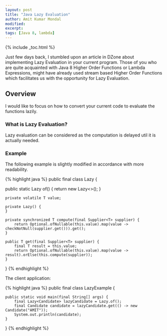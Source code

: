 ```yaml
---
layout: post
title: "Java Lazy Evaluation"
author: Amit Kumar Mondal
modified:
excerpt:
tags: [Java 8, lambda]
---
```


{% include _toc.html %}

Just few days back, I stumbled upon an article in DZone about implementing Lazy Evaluation in your current program. Those of you who are quite acquainted with Java 8 Higher Order Functions or Lambda Expressions, might have already used stream based Higher Order Functions which facilitates us with the opportunity for Lazy Evaluation.

## Overview

I would like to focus on how to convert your current code to evaluate the functions lazily.

### What is Lazy Evaluation?

Lazy evaluation can be considered as the computation is delayed util it is actually needed.

### Example

The following example is slightly modified in accordance with more readability.

{% highlight java %}
public final class Lazy<T> {

  public static <T> Lazy<T> of() {
		return new Lazy<>();
	}

	private volatile T value;

	private Lazy() {
	}

	private synchronized T compute(final Supplier<T> supplier) {
		return Optional.ofNullable(this.value).map(value -> checkNotNull(supplier.get())).get();
	}

	public T get(final Supplier<T> supplier) {
		final T result = this.value;
		return Optional.ofNullable(this.value).map(value -> result).orElse(this.compute(supplier));
	}
}
{% endhighlight %}

The client application:

{% highlight java %}
public final class LazyExample {

	public static void main(final String[] args) {
		final Lazy<Candidate> lazyCandidate = Lazy.of();
		final Candidate candidate = lazyCandidate.get(() -> new Candidate("AMIT"));
		System.out.println(candidate);
	}

}
{% endhighlight %}
